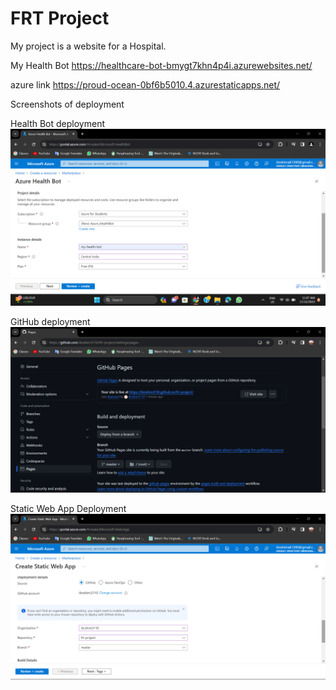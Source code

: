 # FRT Project
My project is a website for a Hospital.

My Health Bot https://healthcare-bot-bmygt7khn4p4i.azurewebsites.net/

azure link https://proud-ocean-0bf6b5010.4.azurestaticapps.net/

Screenshots of deployment

Health Bot deployment
![my screenshot](https://github.com/ibrahim3110/frt-project/blob/master/Screenshots/HealthBot.png)

GitHub deployment
![my screenshot](https://github.com/ibrahim3110/frt-project/blob/master/Screenshots/GitHub.png)

Static Web App Deployment
![my screenshot](https://github.com/ibrahim3110/frt-project/blob/master/Screenshots/StaticWebApp.png)
